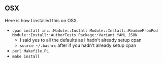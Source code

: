 ## OSX

Here is how I installed this on OSX.

* `cpan install inc::Module::Install Module::Install::ReadmeFromPod Module::Install::AuthorTests Package::Variant YAML JSON`
  * I said yes to all the defaults as I hadn't already setup cpan
  * `source ~/.bashrc` after if you hadn't already setup cpan
* `perl Makefile.PL`
* `make install`

